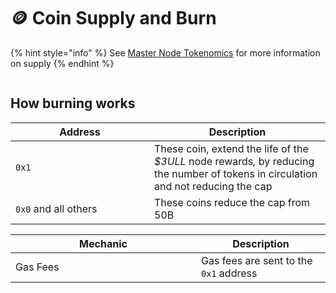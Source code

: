 # 🪙 Coin Supply and Burn

{% hint style="info" %}
See [Master Node Tokenomics](ecosystem/master-nodes.md#master-node-tokenomics) for more information on supply
{% endhint %}

<figure><img src="../.gitbook/assets/PLAYA3ULL Coin Supply.png" alt=""><figcaption></figcaption></figure>

## How burning works

<table><thead><tr><th width="206">Address</th><th>Description</th></tr></thead><tbody><tr><td><code>0x1</code></td><td>These coin, extend the life of the <em>$3ULL</em> node rewards<em>,</em> by reducing the number of tokens in circulation and not reducing the cap</td></tr><tr><td><code>0x0</code> and all others</td><td>These coins reduce the cap from 50B</td></tr></tbody></table>

<table><thead><tr><th width="281">Mechanic</th><th>Description</th></tr></thead><tbody><tr><td>Gas Fees</td><td>Gas fees are sent to the <code>0x1</code> address</td></tr></tbody></table>
